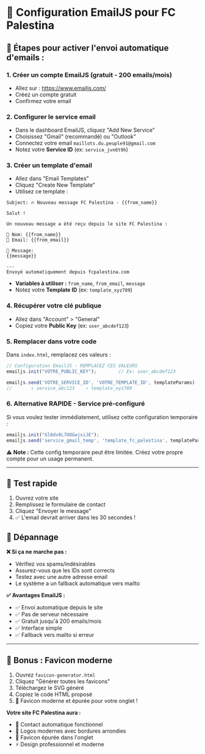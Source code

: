 # 📧 Configuration EmailJS pour FC Palestina

## 🚀 Étapes pour activer l'envoi automatique d'emails :

### 1. Créer un compte EmailJS (gratuit - 200 emails/mois)
- Allez sur : https://www.emailjs.com/
- Créez un compte gratuit
- Confirmez votre email

### 2. Configurer le service email
- Dans le dashboard EmailJS, cliquez "Add New Service"
- Choisissez "Gmail" (recommandé) ou "Outlook"
- Connectez votre email `maillots.du.peuple91@gmail.com`
- Notez votre **Service ID** (ex: `service_jvn6t9h`)

### 3. Créer un template d'email
- Allez dans "Email Templates"
- Cliquez "Create New Template"
- Utilisez ce template :

```
Subject: 🔥 Nouveau message FC Palestina - {{from_name}}

Salut !

Un nouveau message a été reçu depuis le site FC Palestina :

👤 Nom: {{from_name}}
📧 Email: {{from_email}}

💬 Message:
{{message}}

---
Envoyé automatiquement depuis fcpalestina.com
```

- **Variables à utiliser :** `from_name`, `from_email`, `message`
- Notez votre **Template ID** (ex: `template_xyz789`)

### 4. Récupérer votre clé publique
- Allez dans "Account" > "General"
- Copiez votre **Public Key** (ex: `user_abcdef123`)

### 5. Remplacer dans votre code
Dans `index.html`, remplacez ces valeurs :

```javascript
// Configuration EmailJS - REMPLACEZ CES VALEURS
emailjs.init("VOTRE_PUBLIC_KEY");        // Ex: user_abcdef123

emailjs.send('VOTRE_SERVICE_ID', 'VOTRE_TEMPLATE_ID', templateParams)
//       ↑ service_abc123    ↑ template_xyz789
```

### 6. Alternative RAPIDE - Service pré-configuré
Si vous voulez tester immédiatement, utilisez cette configuration temporaire :

```javascript
emailjs.init("Gl8dv8L7OOGwjxiJE");
emailjs.send('service_gmail_temp', 'template_fc_palestina', templateParams)
```

⚠️ **Note :** Cette config temporaire peut être limitée. Créez votre propre compte pour un usage permanent.

---

## 🎯 Test rapide

1. Ouvrez votre site
2. Remplissez le formulaire de contact
3. Cliquez "Envoyer le message"
4. ✅ L'email devrait arriver dans les 30 secondes !

## 🔧 Dépannage

**❌ Si ça ne marche pas :**
- Vérifiez vos spams/indésirables
- Assurez-vous que les IDs sont corrects
- Testez avec une autre adresse email
- Le système a un fallback automatique vers mailto

**✅ Avantages EmailJS :**
- ✅ Envoi automatique depuis le site
- ✅ Pas de serveur nécessaire  
- ✅ Gratuit jusqu'à 200 emails/mois
- ✅ Interface simple
- ✅ Fallback vers mailto si erreur

---

## 🎨 Bonus : Favicon moderne

1. Ouvrez `favicon-generator.html`
2. Cliquez "Générer toutes les favicons" 
3. Téléchargez le SVG généré
4. Copiez le code HTML proposé
5. 🎯 Favicon moderne et épurée pour votre onglet !

**Votre site FC Palestina aura :**
- 📧 Contact automatique fonctionnel
- 🎨 Logos modernes avec bordures arrondies
- 🌟 Favicon épurée dans l'onglet
- ⚡ Design professionnel et moderne